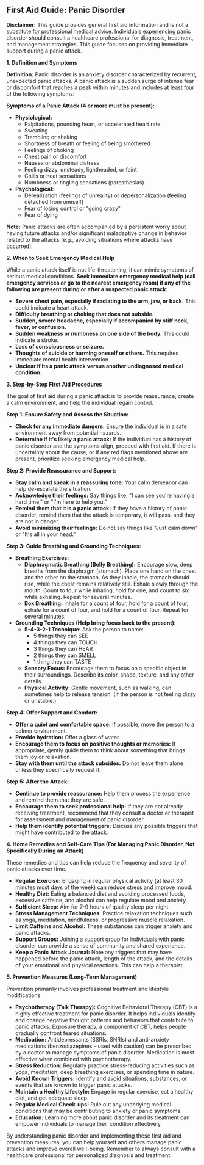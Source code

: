 ## First Aid Guide: Panic Disorder

**Disclaimer:** This guide provides general first aid information and is not a substitute for professional medical advice. Individuals experiencing panic disorder should consult a healthcare professional for diagnosis, treatment, and management strategies. This guide focuses on providing immediate support during a panic attack.

**1. Definition and Symptoms**

**Definition:** Panic disorder is an anxiety disorder characterized by recurrent, unexpected panic attacks. A panic attack is a sudden surge of intense fear or discomfort that reaches a peak within minutes and includes at least four of the following symptoms:

**Symptoms of a Panic Attack (4 or more must be present):**

*   **Physiological:**
    *   Palpitations, pounding heart, or accelerated heart rate
    *   Sweating
    *   Trembling or shaking
    *   Shortness of breath or feeling of being smothered
    *   Feelings of choking
    *   Chest pain or discomfort
    *   Nausea or abdominal distress
    *   Feeling dizzy, unsteady, lightheaded, or faint
    *   Chills or heat sensations
    *   Numbness or tingling sensations (paresthesias)
*   **Psychological:**
    *   Derealization (feelings of unreality) or depersonalization (feeling detached from oneself)
    *   Fear of losing control or "going crazy"
    *   Fear of dying

**Note:** Panic attacks are often accompanied by a persistent worry about having future attacks and/or significant maladaptive change in behavior related to the attacks (e.g., avoiding situations where attacks have occurred).

**2. When to Seek Emergency Medical Help**

While a panic attack itself is not life-threatening, it can mimic symptoms of serious medical conditions. **Seek immediate emergency medical help (call emergency services or go to the nearest emergency room) if any of the following are present during or after a suspected panic attack:**

*   **Severe chest pain, especially if radiating to the arm, jaw, or back.** This could indicate a heart attack.
*   **Difficulty breathing or choking that does not subside.**
*   **Sudden, severe headache, especially if accompanied by stiff neck, fever, or confusion.**
*   **Sudden weakness or numbness on one side of the body.** This could indicate a stroke.
*   **Loss of consciousness or seizure.**
*   **Thoughts of suicide or harming oneself or others.** This requires immediate mental health intervention.
*   **Unclear if its a panic attack versus another undiagnosed medical condition.**

**3. Step-by-Step First Aid Procedures**

The goal of first aid during a panic attack is to provide reassurance, create a calm environment, and help the individual regain control.

**Step 1: Ensure Safety and Assess the Situation:**

*   **Check for any immediate dangers:** Ensure the individual is in a safe environment away from potential hazards.
*   **Determine if it's likely a panic attack:** If the individual has a history of panic disorder and the symptoms align, proceed with first aid. If there is uncertainty about the cause, or if any red flags mentioned above are present, prioritize seeking emergency medical help.

**Step 2: Provide Reassurance and Support:**

*   **Stay calm and speak in a reassuring tone:** Your calm demeanor can help de-escalate the situation.
*   **Acknowledge their feelings:** Say things like, "I can see you're having a hard time," or "I'm here to help you."
*   **Remind them that it is a panic attack:** If they have a history of panic disorder, remind them that the attack is temporary, it will pass, and they are not in danger.
*   **Avoid minimizing their feelings:** Do not say things like "Just calm down" or "It's all in your head."

**Step 3: Guide Breathing and Grounding Techniques:**

*   **Breathing Exercises:**
    *   **Diaphragmatic Breathing (Belly Breathing):** Encourage slow, deep breaths from the diaphragm (stomach). Place one hand on the chest and the other on the stomach. As they inhale, the stomach should rise, while the chest remains relatively still. Exhale slowly through the mouth. Count to four while inhaling, hold for one, and count to six while exhaling. Repeat for several minutes.
    *   **Box Breathing:** Inhale for a count of four, hold for a count of four, exhale for a count of four, and hold for a count of four. Repeat for several minutes.
*   **Grounding Techniques (Help bring focus back to the present):**
    *   **5-4-3-2-1 Technique:** Ask the person to name:
        *   5 things they can SEE
        *   4 things they can TOUCH
        *   3 things they can HEAR
        *   2 things they can SMELL
        *   1 thing they can TASTE
    *   **Sensory Focus:** Encourage them to focus on a specific object in their surroundings. Describe its color, shape, texture, and any other details.
    *   **Physical Activity:** Gentle movement, such as walking, can sometimes help to release tension. (If the person is not feeling dizzy or unstable.)

**Step 4: Offer Support and Comfort:**

*   **Offer a quiet and comfortable space:** If possible, move the person to a calmer environment.
*   **Provide hydration:** Offer a glass of water.
*   **Encourage them to focus on positive thoughts or memories:** If appropriate, gently guide them to think about something that brings them joy or relaxation.
*   **Stay with them until the attack subsides:** Do not leave them alone unless they specifically request it.

**Step 5: After the Attack:**

*   **Continue to provide reassurance:** Help them process the experience and remind them that they are safe.
*   **Encourage them to seek professional help:** If they are not already receiving treatment, recommend that they consult a doctor or therapist for assessment and management of panic disorder.
*   **Help them identify potential triggers:** Discuss any possible triggers that might have contributed to the attack.

**4. Home Remedies and Self-Care Tips (For Managing Panic Disorder, Not Specifically During an Attack)**

These remedies and tips can help reduce the frequency and severity of panic attacks over time.

*   **Regular Exercise:** Engaging in regular physical activity (at least 30 minutes most days of the week) can reduce stress and improve mood.
*   **Healthy Diet:** Eating a balanced diet and avoiding processed foods, excessive caffeine, and alcohol can help regulate mood and anxiety.
*   **Sufficient Sleep:** Aim for 7-9 hours of quality sleep per night.
*   **Stress Management Techniques:** Practice relaxation techniques such as yoga, meditation, mindfulness, or progressive muscle relaxation.
*   **Limit Caffeine and Alcohol:** These substances can trigger anxiety and panic attacks.
*   **Support Groups:** Joining a support group for individuals with panic disorder can provide a sense of community and shared experience.
*   **Keep a Panic Attack Journal:** Note any triggers that may have happened before the panic attack, length of the attack, and the details of your emotional and physical reactions. This can help a therapist.

**5. Prevention Measures (Long-Term Management)**

Prevention primarily involves professional treatment and lifestyle modifications.

*   **Psychotherapy (Talk Therapy):** Cognitive Behavioral Therapy (CBT) is a highly effective treatment for panic disorder. It helps individuals identify and change negative thought patterns and behaviors that contribute to panic attacks.  Exposure therapy, a component of CBT, helps people gradually confront feared situations.
*   **Medication:** Antidepressants (SSRIs, SNRIs) and anti-anxiety medications (benzodiazepines – used with caution) can be prescribed by a doctor to manage symptoms of panic disorder. Medication is most effective when combined with psychotherapy.
*   **Stress Reduction:** Regularly practice stress-reducing activities such as yoga, meditation, deep breathing exercises, or spending time in nature.
*   **Avoid Known Triggers:** Identify and avoid situations, substances, or events that are known to trigger panic attacks.
*   **Maintain a Healthy Lifestyle:** Engage in regular exercise, eat a healthy diet, and get adequate sleep.
*   **Regular Medical Check-ups:** Rule out any underlying medical conditions that may be contributing to anxiety or panic symptoms.
*   **Education:** Learning more about panic disorder and its treatment can empower individuals to manage their condition effectively.

By understanding panic disorder and implementing these first aid and prevention measures, you can help yourself and others manage panic attacks and improve overall well-being. Remember to always consult with a healthcare professional for personalized diagnosis and treatment.
